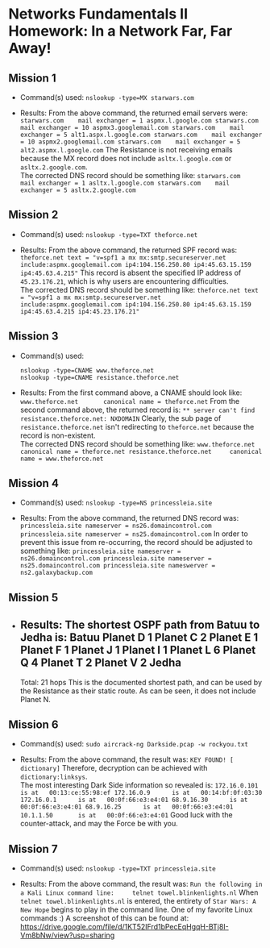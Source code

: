 
# Networks Fundamentals II Homework: In a Network Far, Far Away!

## Mission 1

- Command(s) used:
	`nslookup -type=MX starwars.com`
	
- Results:
	From the above command, the returned email servers were:
		```
		starwars.com	mail exchanger = 1 aspmx.l.google.com
		starwars.com	mail exchanger = 10 aspmx3.googlemail.com
		starwars.com	mail exchanger = 5 alt1.aspx.l.google.com
		starwars.com	mail exchanger = 10 aspmx2.googlemail.com
		starwars.com	mail exchanger = 5 alt2.aspmx.l.google.com
		```
	The Resistance is not receiving emails because the MX record does not include `asltx.l.google.com` or `asltx.2.google.com`.  
	The corrected DNS record should be something like:
		```
		starwars.com	mail exchanger = 1 asltx.l.google.com
		starwars.com	mail exchanger = 5 asltx.2.google.com
		```

## Mission 2

- Command(s) used:
	`nslookup -type=TXT theforce.net`
	
- Results:
	From the above command, the returned SPF record was:
		```
		theforce.net text = "v=spf1 a mx mx:smtp.secureserver.net include:aspmx.googlemail.com ip4:104.156.250.80 ip4:45.63.15.159 ip4:45.63.4.215"
		```
	This record is absent the specified IP address of `45.23.176.21`, which is why users are encountering difficulties.  
	The corrected DNS record should be something like:
		```
		theforce.net text = "v=spf1 a mx mx:smtp.secureserver.net include:aspmx.googlemail.com ip4:104.156.250.80 ip4:45.63.15.159 ip4:45.63.4.215 ip4:45.23.176.21"
		```
		
## Mission 3

- Command(s) used:
	```
	nslookup -type=CNAME www.theforce.net
	nslookup -type=CNAME resistance.theforce.net
	```

- Results:
	From the first command above, a CNAME should look like:
		`www.theforce.net		canonical name = theforce.net`
	From the second command above, the returned record is:
		`** server can't find resistance.theforce.net: NXDOMAIN`
	Clearly, the sub page of `resistance.theforce.net` isn't redirecting to `theforce.net` because the record is non-existent.  
	The corrected DNS record should be something like:
		```
		www.theforce.net         	canonical name = theforce.net
        resistance.theforce.net     canonical name = www.theforce.net
		```
	
## Mission 4

- Command(s) used:
	`nslookup -type=NS princessleia.site`

- Results:
	From the above command, the returned DNS record was:
		```
		princessleia.site nameserver = ns26.domaincontrol.com
        princessleia.site nameserver = ns25.domaincontrol.com
		```
	In order to prevent this issue from re-occurring, the record should be adjusted to something like:
		```
		princessleia.site nameserver = ns26.domaincontrol.com
        princessleia.site nameserver = ns25.domaincontrol.com
		princessleia.site nameswerver = ns2.galaxybackup.com
		```
	
## Mission 5

- Results:
	The shortest OSPF path from Batuu to Jedha is:
	Batuu
	Planet D	1
	Planet C	2
	Planet E	1
	Planet F	1
	Planet J	1
	Planet I	1
	Planet L	6
	Planet Q	4
	Planet T	2
	Planet V	2
	Jedha
	-------------
	Total: 21 hops
	This is the documented shortest path, and can be used by the Resistance as their static route.  As can be seen, it does not include Planet N.
	
## Mission 6

- Command(s) used:
	`sudo aircrack-ng Darkside.pcap -w rockyou.txt`

- Results:
	From the above command, the result was:
		```
		KEY FOUND! [ dictionary]
		```
	Therefore, decryption can be achieved with `dictionary:linksys`.  
	The most interesting Dark Side information so revealed is:
		```
		172.16.0.101    is at   00:13:ce:55:98:ef
		172.16.0.9      is at   00:14:bf:0f:03:30
		172.16.0.1      is at   00:0f:66:e3:e4:01
		68.9.16.30      is at   00:0f:66:e3:e4:01
		68.9.16.25      is at   00:0f:66:e3:e4:01
		10.1.1.50       is at   00:0f:66:e3:e4:01
		```
	Good luck with the counter-attack, and may the Force be with you.
	
## Mission 7

- Command(s) used:
	`nslookup -type=TXT princessleia.site`

- Results:
	From the above command, the result was:
		```
		Run the following in a Kali Linux command line:		telnet towel.blinkenlights.nl
		```
	When `telnet towel.blinkenlights.nl` is entered, the entirety of `Star Wars: A New Hope` begins to play in the command line.  One of my favorite Linux commands :)
	A screenshot of this can be found at:
	https://drive.google.com/file/d/1KT52IFrd1bPecEqHgqH-BTj8I-Vm8bNw/view?usp=sharing